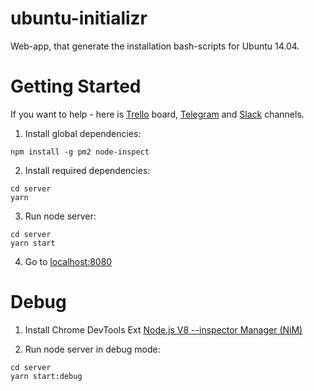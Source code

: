 # ubuntu-initializr
Web-app, that generate the installation bash-scripts for Ubuntu 14.04.

# Getting Started

If you want to help - here is [Trello](https://trello.com/b/wLJq9INy/ununtu-initializer) board, 
[Telegram](https://t.me/joinchat/DBQGnBDcEGVVxbwRWVmxGw) and [Slack](https://join.slack.com/t/ubuntuinitializer/shared_invite/enQtMzA1ODkwMzE0MzI1LTA5Y2ZlNzc3MzQwODFhOWU1NWY1MTI5ZmE1YmU2MDNkYTNjNjhlMDA5OGY1NDkyNzdhODk1ZmIxNmE4ZGFiNDg) channels.
 
1. Install global dependencies:
```
npm install -g pm2 node-inspect
```

2. Install required dependencies:
```
cd server
yarn
```

3. Run node server:
```
cd server
yarn start
```

4. Go to [localhost:8080](http://localhost:8080/)

# Debug

1. Install Chrome DevTools Ext [Node.js V8 --inspector Manager (NiM)](https://chrome.google.com/webstore/detail/nodejs-v8-inspector-manag/gnhhdgbaldcilmgcpfddgdbkhjohddkj)

1. Run node server in debug mode:
```
cd server
yarn start:debug
```
